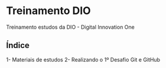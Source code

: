# Treinamento DIO
Treinamento estudos da DIO - Digital Innovation One 

## Índice
1- Materiais de estudos
2- Realizando o 1º Desafio Git e GitHub
